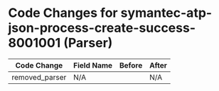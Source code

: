 # Code Changes for symantec-atp-json-process-create-success-8001001 (Parser)

| Code Change | Field Name | Before | After |
|-------------|------------|--------|-------|
| removed_parser | N/A |  | N/A |
